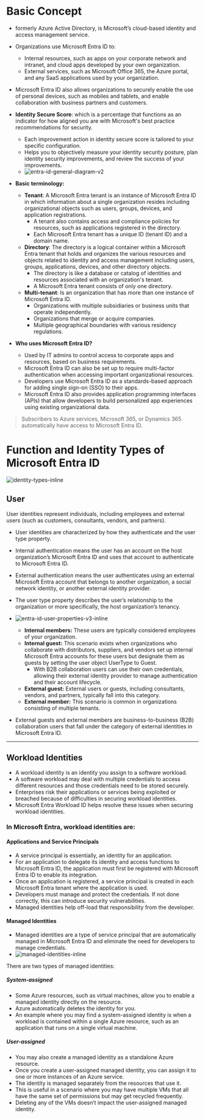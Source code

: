 # Basic Concept

- formerly Azure Active Directory, is Microsoft’s cloud-based identity and access management service.
- Organizations use Microsoft Entra ID to:
  - Internal resources, such as apps on your corporate network and intranet, and cloud apps developed by your own organization.
  - External services, such as Microsoft Office 365, the Azure portal, and any SaaS applications used by your organization.
- Microsoft Entra ID also allows organizations to securely enable the use of personal devices, such as mobiles and tablets, and enable collaboration with business partners and customers.

- **Identity Secure Score**: which is a percentage that functions as an indicator for how aligned you are with Microsoft's best practice recommendations for security.
  - Each improvement action in identity secure score is tailored to your specific configuration.
  - Helps you to objectively measure your identity security posture, plan identity security improvements, and review the success of your improvements.
  - ![entra-id-general-diagram-v2](../images/SC-900/entra-id-general-diagram-v2.png)

- **Basic terminology:**
  - **Tenant**: A Microsoft Entra tenant is an instance of Microsoft Entra ID in which information about a single organization resides including organizational objects such as users, groups, devices, and application registrations.
    - A tenant also contains access and compliance policies for resources, such as applications registered in the directory.
    - Each Microsoft Entra tenant has a unique ID (tenant ID) and a domain name.
  - **Directory**: The directory is a logical container within a Microsoft Entra tenant that holds and organizes the various resources and objects related to identity and access management including users, groups, applications, devices, and other directory objects.
    - The directory is like a database or catalog of identities and resources associated with an organization's tenant.
    - A Microsoft Entra tenant consists of only one directory.
  - **Multi-tenant**: Is an organization that has more than one instance of Microsoft Entra ID.
    - Organizations with multiple subsidiaries or business units that operate independently.
    - Organizations that merge or acquire companies.
    - Multiple geographical boundaries with various residency regulations.

- **Who uses Microsoft Entra ID?**
  - Used by IT admins to control access to corporate apps and resources, based on business requirements.
  - Microsoft Entra ID can also be set up to require multi-factor authentication when accessing important organizational resources.
  - Developers use Microsoft Entra ID as a standards-based approach for adding single sign-on (SSO) to their apps.
  - Microsoft Entra ID also provides application programming interfaces (APIs) that allow developers to build personalized app experiences using existing organizational data.

> Subscribers to Azure services, Microsoft 365, or Dynamics 365 automatically have access to Microsoft Entra ID.

# Function and Identity Types of Microsoft Entra ID
![identity-types-inline](../images/SC-900/identity-types-inline.png)

## User

User identities represent individuals, including employees and external users (such as customers, consultants, vendors, and partners).

- User identities are characterized by how they authenticate and the user type property.
- Internal authentication means the user has an account on the host organization’s Microsoft Entra ID and uses that account to authenticate to Microsoft Entra ID.
- External authentication means the user authenticates using an external Microsoft Entra account that belongs to another organization, a social network identity, or another external identity provider.
- The user type property describes the user’s relationship to the organization or more specifically, the host organization’s tenancy.
- ![entra-id-user-properties-v3-inline](../images/SC-900/entra-id-user-properties-v3-inline.png)

  - **Internal members:** These users are typically considered employees of your organization.
  - **Internal guest:** This scenario exists when organizations who collaborate with distributors, suppliers, and vendors set up internal Microsoft Entra accounts for these users but designate them as guests by setting the user object UserType to Guest.
    - With B2B collaboration users can use their own credentials, allowing their external identity provider to manage authentication and their account lifecycle.
  - **External guest:** External users or guests, including consultants, vendors, and partners, typically fall into this category.
  - **External member:** This scenario is common in organizations consisting of multiple tenants.

- External guests and external members are business-to-business (B2B) collaboration users that fall under the category of external identities in Microsoft Entra ID.

---

## Workload Identities

- A workload identity is an identity you assign to a software workload.
- A software workload may deal with multiple credentials to access different resources and those credentials need to be stored securely.
- Enterprises risk their applications or services being exploited or breached because of difficulties in securing workload identities.
- Microsoft Entra Workload ID helps resolve these issues when securing workload identities.

### In Microsoft Entra, workload identities are:

#### Applications and Service Principals

- A service principal is essentially, an identity for an application.
- For an application to delegate its identity and access functions to Microsoft Entra ID, the application must first be registered with Microsoft Entra ID to enable its integration.
- Once an application is registered, a service principal is created in each Microsoft Entra tenant where the application is used.
- Developers must manage and protect the credentials. If not done correctly, this can introduce security vulnerabilities.
- Managed identities help off-load that responsibility from the developer.

#### Managed Identities

- Managed identities are a type of service principal that are automatically managed in Microsoft Entra ID and eliminate the need for developers to manage credentials.
- ![managed-identities-inline](../images/SC-900/managed-identities-inline.png)

There are two types of managed identities:

##### System-assigned

- Some Azure resources, such as virtual machines, allow you to enable a managed identity directly on the resource.
- Azure automatically deletes the identity for you.
- An example where you may find a system-assigned identity is when a workload is contained within a single Azure resource, such as an application that runs on a single virtual machine.

##### User-assigned

- You may also create a managed identity as a standalone Azure resource.
- Once you create a user-assigned managed identity, you can assign it to one or more instances of an Azure service.
- The identity is managed separately from the resources that use it.
- This is useful in a scenario where you may have multiple VMs that all have the same set of permissions but may get recycled frequently.
- Deleting any of the VMs doesn’t impact the user-assigned managed identity.


